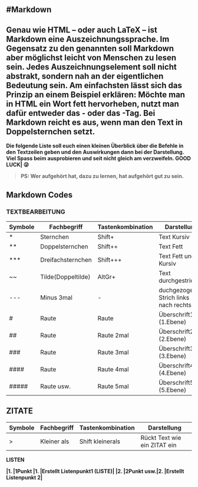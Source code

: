#**Markdown**
---
Genau wie HTML – oder auch LaTeX – ist Markdown eine Auszeichnungssprache. Im Gegensatz zu den genannten soll Markdown aber möglichst leicht von Menschen zu lesen sein. Jedes Auszeichnungselement soll nicht abstrakt, sondern nah an der eigentlichen Bedeutung sein. Am einfachsten lässt sich das Prinzip an einem Beispiel erklären: Möchte man in HTML ein Wort fett hervorheben, nutzt man dafür entweder das <b>- oder das <strong>-Tag. Bei Markdown reicht es aus, wenn man den Text in Doppelsternchen setzt.
---
Die folgende Liste soll euch einen kleinen Überblick über die Befehle in den Textzeilen geben und den Auswirkungen dann bei der Darstellung. Viel Spass beim ausprobieren und seit nicht gleich am verzweifeln.
GOOD LUCK| :stuck_out_tongue_winking_eye: 

>PS: Wer aufgehört hat, dazu zu lernen, hat aufgehört gut zu sein.

## Markdown Codes

### TEXTBEARBEITUNG
|Symbole|Fachbegriff|Tastenkombination|Darstellung|
|-------|-----------|-----------------|-----------|
|*     |Sternchen  |Shift+           |Text Kursiv|
|**    |Doppelsternchen|Shift++      |Text Fett|
|***   |Dreifachsternchen|Shift+++   |Text Fett und Kursiv|
|~~    |Tilde(Doppeltilde)|AltGr+    |Text durchgestrichen|
|---   |Minus 3mal |-                |duchgezogener Strich links nach rechts|
|#     |Raute      |Raute            |Überschrift1 (1.Ebene)|
|##    |Raute      |Raute 2mal       |Überschrift2 (2.Ebene)|
|###   |Raute      |Raute 3mal       |Überschrift3 (3.Ebene)|
|####  |Raute      |Raute 4mal       |Überschrift4 (4.Ebene)|
|##### |Raute usw. |Raute 5mal       |Überschrift5 (5.Ebene)|

## ZITATE
|Symbole|Fachbegriff|Tastenkombination|Darstellung|
|-------|-----------|-----------------|-----------|
|>     |Kleiner als|Shift kleinerals |Rückt Text wie ein ZITAT ein|

LISTEN

|1.    |1Punkt     |1.               |Erstellt Listenpunkt1 (LISTE)|
|2.    |2Punkt usw.|2.               |Erstellt Listenpunkt 2|



